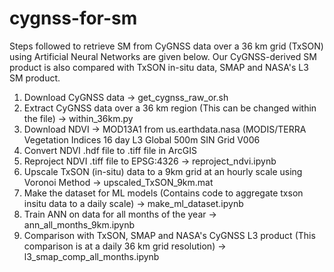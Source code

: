 # cygnss-for-sm

Steps followed to retrieve SM from CyGNSS data over a 36 km grid (TxSON) using Artificial Neural Networks are given below. Our CyGNSS-derived SM product is also compared with TxSON in-situ data, SMAP and NASA's L3 SM product.

1. Download CyGNSS data -> get_cygnss_raw_or.sh
2. Extract CyGNSS data over a 36 km region (This can be changed within the file) -> within_36km.py
3. Download NDVI -> MOD13A1 from us.earthdata.nasa (MODIS/TERRA Vegetation Indices 16 day L3 Global 500m SIN Grid V006
4. Convert NDVI .hdf file to .tiff file in ArcGIS
5. Reproject NDVI .tiff file to EPSG:4326 -> reproject_ndvi.ipynb
6. Upscale TxSON (in-situ) data to a 9km grid at an hourly scale using Voronoi Method -> upscaled_TxSON_9km.mat
7. Make the dataset for ML models (Contains code to aggregate txson insitu data to a daily scale) -> make_ml_dataset.ipynb
8. Train ANN on data for all months of the year -> ann_all_months_9km.ipynb
9. Comparison with TxSON, SMAP and NASA's CyGNSS L3 product (This comparison is at a daily 36 km grid resolution) -> l3_smap_comp_all_months.ipynb
